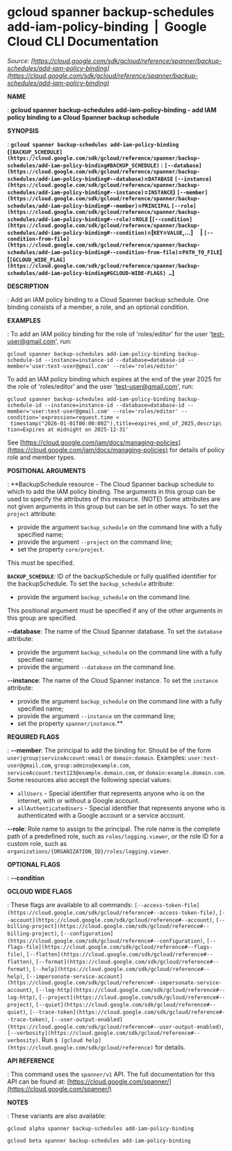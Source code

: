 # gcloud spanner backup-schedules add-iam-policy-binding  |  Google Cloud CLI Documentation

*Source: [https://cloud.google.com/sdk/gcloud/reference/spanner/backup-schedules/add-iam-policy-binding](https://cloud.google.com/sdk/gcloud/reference/spanner/backup-schedules/add-iam-policy-binding)*

**NAME**

: **gcloud spanner backup-schedules add-iam-policy-binding - add IAM policy binding to a Cloud Spanner backup schedule**

**SYNOPSIS**

: **`gcloud spanner backup-schedules add-iam-policy-binding` (`[BACKUP_SCHEDULE](https://cloud.google.com/sdk/gcloud/reference/spanner/backup-schedules/add-iam-policy-binding#BACKUP_SCHEDULE)` : `[--database](https://cloud.google.com/sdk/gcloud/reference/spanner/backup-schedules/add-iam-policy-binding#--database)`=`DATABASE` `[--instance](https://cloud.google.com/sdk/gcloud/reference/spanner/backup-schedules/add-iam-policy-binding#--instance)`=`INSTANCE`) `[--member](https://cloud.google.com/sdk/gcloud/reference/spanner/backup-schedules/add-iam-policy-binding#--member)`=`PRINCIPAL` `[--role](https://cloud.google.com/sdk/gcloud/reference/spanner/backup-schedules/add-iam-policy-binding#--role)`=`ROLE` [`[--condition](https://cloud.google.com/sdk/gcloud/reference/spanner/backup-schedules/add-iam-policy-binding#--condition)`=[`KEY`=`VALUE`,…]     | `[--condition-from-file](https://cloud.google.com/sdk/gcloud/reference/spanner/backup-schedules/add-iam-policy-binding#--condition-from-file)`=`PATH_TO_FILE`] [`[GCLOUD_WIDE_FLAG](https://cloud.google.com/sdk/gcloud/reference/spanner/backup-schedules/add-iam-policy-binding#GCLOUD-WIDE-FLAGS) …`]**

**DESCRIPTION**

: Add an IAM policy binding to a Cloud Spanner backup schedule. One binding
consists of a member, a role, and an optional condition.

**EXAMPLES**

: To add an IAM policy binding for the role of 'roles/editor' for the user
'test-user@gmail.com', run:

```
gcloud spanner backup-schedules add-iam-policy-binding backup-schedule-id --instance=instance-id --database=database-id --member='user:test-user@gmail.com' --role='roles/editor'
```

To add an IAM policy binding which expires at the end of the year 2025 for the
role of 'roles/editor' and the user 'test-user@gmail.com', run:

```
gcloud spanner backup-schedules add-iam-policy-binding backup-schedule-id --instance=instance-id --database=database-id --member='user:test-user@gmail.com' --role='roles/editor' --condition='expression=request.time <
 timestamp("2026-01-01T00:00:00Z"),title=expires_end_of_2025,descrip\
tion=Expires at midnight on 2025-12-31'
```

See [https://cloud.google.com/iam/docs/managing-policies](https://cloud.google.com/iam/docs/managing-policies)
for details of policy role and member types.

**POSITIONAL ARGUMENTS**

: **BackupSchedule resource - The Cloud Spanner backup schedule to which to add the
IAM policy binding. The arguments in this group can be used to specify the
attributes of this resource. (NOTE) Some attributes are not given arguments in
this group but can be set in other ways.
To set the `project` attribute:

- provide the argument `backup_schedule` on the command line with a
fully specified name;
- provide the argument `--project` on the command line;
- set the property `core/project`.

This must be specified.

**`BACKUP_SCHEDULE`**:
ID of the backupSchedule or fully qualified identifier for the backupSchedule.
To set the `backup_schedule` attribute:

- provide the argument `backup_schedule` on the command line.

This positional argument must be specified if any of the other arguments in this
group are specified.

**--database**:
The name of the Cloud Spanner database.
To set the `database` attribute:

- provide the argument `backup_schedule` on the command line with a
fully specified name;
- provide the argument `--database` on the command line.

**--instance**:
The name of the Cloud Spanner instance.
To set the `instance` attribute:

- provide the argument `backup_schedule` on the command line with a
fully specified name;
- provide the argument `--instance` on the command line;
- set the property `spanner/instance`.**

**REQUIRED FLAGS**

: **--member**:
The principal to add the binding for. Should be of the form
`user|group|serviceAccount:email` or `domain:domain`.
Examples: `user:test-user@gmail.com`,
`group:admins@example.com`,
`serviceAccount:test123@example.domain.com`, or
`domain:example.domain.com`.
Some resources also accept the following special values:

- `allUsers` - Special identifier that represents anyone who is on the
internet, with or without a Google account.
- `allAuthenticatedUsers` - Special identifier that represents anyone
who is authenticated with a Google account or a service account.

**--role**:
Role name to assign to the principal. The role name is the complete path of a
predefined role, such as `roles/logging.viewer`, or the role ID for a
custom role, such as
`organizations/{ORGANIZATION_ID}/roles/logging.viewer`.

**OPTIONAL FLAGS**

: **--condition**

**GCLOUD WIDE FLAGS**

: These flags are available to all commands: `[--access-token-file](https://cloud.google.com/sdk/gcloud/reference#--access-token-file)`,
`[--account](https://cloud.google.com/sdk/gcloud/reference#--account)`, `[--billing-project](https://cloud.google.com/sdk/gcloud/reference#--billing-project)`,
`[--configuration](https://cloud.google.com/sdk/gcloud/reference#--configuration)`,
`[--flags-file](https://cloud.google.com/sdk/gcloud/reference#--flags-file)`,
`[--flatten](https://cloud.google.com/sdk/gcloud/reference#--flatten)`, `[--format](https://cloud.google.com/sdk/gcloud/reference#--format)`, `[--help](https://cloud.google.com/sdk/gcloud/reference#--help)`, `[--impersonate-service-account](https://cloud.google.com/sdk/gcloud/reference#--impersonate-service-account)`,
`[--log-http](https://cloud.google.com/sdk/gcloud/reference#--log-http)`,
`[--project](https://cloud.google.com/sdk/gcloud/reference#--project)`, `[--quiet](https://cloud.google.com/sdk/gcloud/reference#--quiet)`, `[--trace-token](https://cloud.google.com/sdk/gcloud/reference#--trace-token)`, `[--user-output-enabled](https://cloud.google.com/sdk/gcloud/reference#--user-output-enabled)`,
`[--verbosity](https://cloud.google.com/sdk/gcloud/reference#--verbosity)`.
Run `$ [gcloud help](https://cloud.google.com/sdk/gcloud/reference)` for details.

**API REFERENCE**

: This command uses the `spanner/v1` API. The full documentation for
this API can be found at: [https://cloud.google.com/spanner/](https://cloud.google.com/spanner/)

**NOTES**

: These variants are also available:

```
gcloud alpha spanner backup-schedules add-iam-policy-binding
```

```
gcloud beta spanner backup-schedules add-iam-policy-binding
```